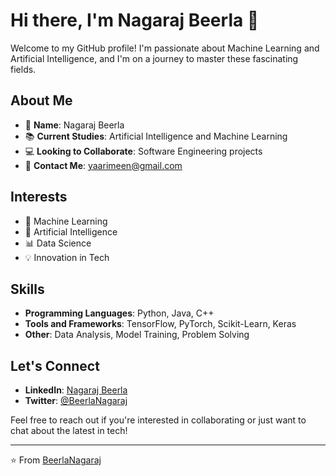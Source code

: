 # Hi there, I'm Nagaraj Beerla 👋

Welcome to my GitHub profile! I'm passionate about Machine Learning and Artificial Intelligence, and I'm on a journey to master these fascinating fields.

## About Me

- 🌟 **Name**: Nagaraj Beerla
- 📚 **Current Studies**: Artificial Intelligence and Machine Learning
- 💻 **Looking to Collaborate**: Software Engineering projects
- 📧 **Contact Me**: yaarimeen@gmail.com

## Interests

- 🤖 Machine Learning
- 🧠 Artificial Intelligence
- 📊 Data Science
- 💡 Innovation in Tech

## Skills

- **Programming Languages**: Python, Java, C++
- **Tools and Frameworks**: TensorFlow, PyTorch, Scikit-Learn, Keras
- **Other**: Data Analysis, Model Training, Problem Solving

## Let's Connect

- **LinkedIn**: [Nagaraj Beerla](https://www.linkedin.com/in/beerlanagaraj)
- **Twitter**: [@BeerlaNagaraj](https://twitter.com/BeerlaNagaraj)

Feel free to reach out if you're interested in collaborating or just want to chat about the latest in tech!

---

⭐️ From [BeerlaNagaraj](https://github.com/BeerlaNagaraj)
